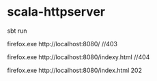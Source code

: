 # scala-httpserver
sbt run

firefox.exe http://localhost:8080/ //403

firefox.exe http://localhost:8080/indexy.html //404

firefox.exe http://localhost:8080/index.html 202
